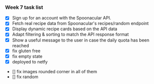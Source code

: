 ### Week 7 task list 
- [x] Sign up for an account with the Spoonacular API.
- [x] Fetch real recipe data from Spoonacular's recipes/random endpoint
- [x] Display dynamic recipe cards based on the API data
- [x] Adapt filtering & sorting to match the API response format
- [x] Show a useful message to the user in case the daily quota has been reached
- [x] fix gluten free
- [x] fix empty state
- [x] deployed to netfy
- [] fix images rounded corner in all of them
- [] fix random 



